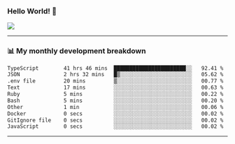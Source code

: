 ### Hello World! 👋

<a>
  <img align="center" src="https://github-readme-stats.vercel.app/api?username=megatunger&count_private=true&include_all_commits=true&bg_color=30,56CCF2,2F80ED&title_color=fff&text_color=fff" />
</a>

------
### 📊 My monthly development breakdown

<!--START_SECTION:waka-->

```txt
TypeScript        41 hrs 46 mins  ███████████████████████░░   92.41 %
JSON              2 hrs 32 mins   █▒░░░░░░░░░░░░░░░░░░░░░░░   05.62 %
.env file         20 mins         ▒░░░░░░░░░░░░░░░░░░░░░░░░   00.77 %
Text              17 mins         ░░░░░░░░░░░░░░░░░░░░░░░░░   00.63 %
Ruby              5 mins          ░░░░░░░░░░░░░░░░░░░░░░░░░   00.22 %
Bash              5 mins          ░░░░░░░░░░░░░░░░░░░░░░░░░   00.20 %
Other             1 min           ░░░░░░░░░░░░░░░░░░░░░░░░░   00.06 %
Docker            0 secs          ░░░░░░░░░░░░░░░░░░░░░░░░░   00.02 %
GitIgnore file    0 secs          ░░░░░░░░░░░░░░░░░░░░░░░░░   00.02 %
JavaScript        0 secs          ░░░░░░░░░░░░░░░░░░░░░░░░░   00.02 %
```

<!--END_SECTION:waka-->

------
